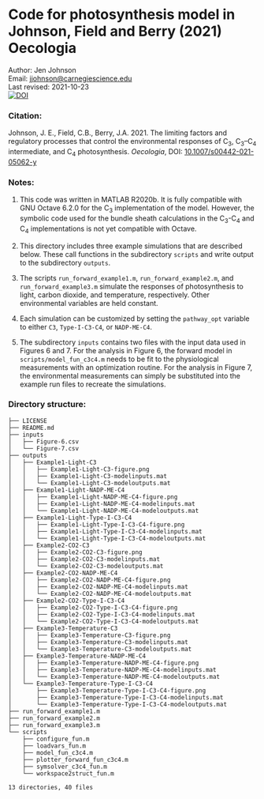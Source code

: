 # Code for photosynthesis model in Johnson, Field and Berry (2021) Oecologia

Author: Jen Johnson    
Email: jjohnson@carnegiescience.edu    
Last revised: 2021-10-23    
[![DOI](https://zenodo.org/badge/418789869.svg)](https://zenodo.org/badge/latestdoi/418789869)

### Citation:

Johnson, J. E., Field, C.B., Berry, J.A. 2021. The limiting factors and regulatory 
processes that control the environmental responses of C<sub>3</sub>, 
C<sub>3</sub>–C<sub>4</sub> intermediate, and C<sub>4</sub> photosynthesis.
*Oecologia*, DOI: [10.1007/s00442-021-05062-y](https://doi.org/10.1007/s00442-021-05062-y)

### Notes:

1. This code was written in MATLAB R2020b. It is fully compatible with GNU Octave 6.2.0
for the C<sub>3</sub> implementation of the model. However, the symbolic code used for the 
bundle sheath calculations in the C<sub>3</sub>-C<sub>4</sub> and C<sub>4</sub> 
implementations is not yet compatible with Octave. 

2. This directory includes three example simulations that are described below. These call 
functions in the subdirectory `scripts` and write output to the subdirectory `outputs`.

3. The scripts `run_forward_example1.m`, `run_forward_example2.m`, and 
`run_forward_example3.m` simulate the responses of photosynthesis to light, carbon 
dioxide, and temperature, respectively. Other environmental variables are held constant. 

4. Each simulation can be customized by setting the `pathway_opt` variable to either
 `C3`, `Type-I-C3-C4`, or `NADP-ME-C4`. 

5. The subdirectory `inputs` contains two files with the input data used in Figures 6 and 7. 
For the analysis in Figure 6, the forward model in `scripts/model_fun_c3c4.m` needs to be 
fit to the physiological measurements with an optimization routine. For the analysis in 
Figure 7, the environmental measurements can simply be substituted into the example run 
files to recreate the simulations. 

### Directory structure:
```
├── LICENSE
├── README.md
├── inputs
│   ├── Figure-6.csv
│   └── Figure-7.csv
├── outputs
│   ├── Example1-Light-C3
│   │   ├── Example1-Light-C3-figure.png
│   │   ├── Example1-Light-C3-modelinputs.mat
│   │   └── Example1-Light-C3-modeloutputs.mat
│   ├── Example1-Light-NADP-ME-C4
│   │   ├── Example1-Light-NADP-ME-C4-figure.png
│   │   ├── Example1-Light-NADP-ME-C4-modelinputs.mat
│   │   └── Example1-Light-NADP-ME-C4-modeloutputs.mat
│   ├── Example1-Light-Type-I-C3-C4
│   │   ├── Example1-Light-Type-I-C3-C4-figure.png
│   │   ├── Example1-Light-Type-I-C3-C4-modelinputs.mat
│   │   └── Example1-Light-Type-I-C3-C4-modeloutputs.mat
│   ├── Example2-CO2-C3
│   │   ├── Example2-CO2-C3-figure.png
│   │   ├── Example2-CO2-C3-modelinputs.mat
│   │   └── Example2-CO2-C3-modeloutputs.mat
│   ├── Example2-CO2-NADP-ME-C4
│   │   ├── Example2-CO2-NADP-ME-C4-figure.png
│   │   ├── Example2-CO2-NADP-ME-C4-modelinputs.mat
│   │   └── Example2-CO2-NADP-ME-C4-modeloutputs.mat
│   ├── Example2-CO2-Type-I-C3-C4
│   │   ├── Example2-CO2-Type-I-C3-C4-figure.png
│   │   ├── Example2-CO2-Type-I-C3-C4-modelinputs.mat
│   │   └── Example2-CO2-Type-I-C3-C4-modeloutputs.mat
│   ├── Example3-Temperature-C3
│   │   ├── Example3-Temperature-C3-figure.png
│   │   ├── Example3-Temperature-C3-modelinputs.mat
│   │   └── Example3-Temperature-C3-modeloutputs.mat
│   ├── Example3-Temperature-NADP-ME-C4
│   │   ├── Example3-Temperature-NADP-ME-C4-figure.png
│   │   ├── Example3-Temperature-NADP-ME-C4-modelinputs.mat
│   │   └── Example3-Temperature-NADP-ME-C4-modeloutputs.mat
│   └── Example3-Temperature-Type-I-C3-C4
│       ├── Example3-Temperature-Type-I-C3-C4-figure.png
│       ├── Example3-Temperature-Type-I-C3-C4-modelinputs.mat
│       └── Example3-Temperature-Type-I-C3-C4-modeloutputs.mat
├── run_forward_example1.m
├── run_forward_example2.m
├── run_forward_example3.m
└── scripts
    ├── configure_fun.m
    ├── loadvars_fun.m
    ├── model_fun_c3c4.m
    ├── plotter_forward_fun_c3c4.m
    ├── symsolver_c3c4_fun.m
    └── workspace2struct_fun.m

13 directories, 40 files
```